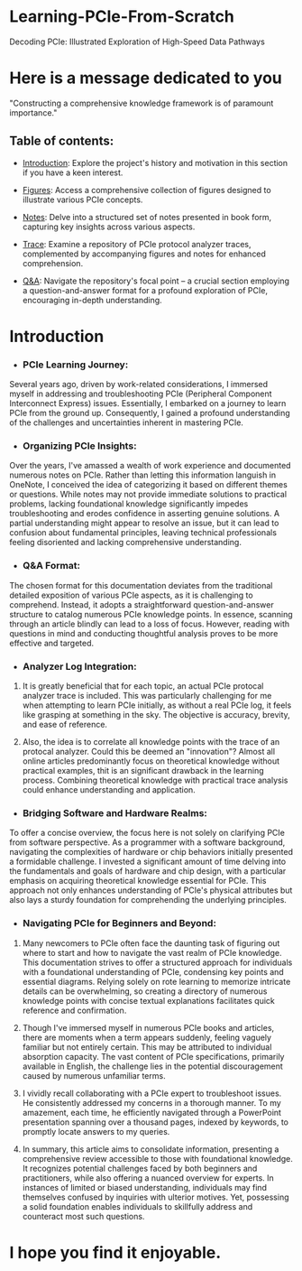 # Learning-PCIe-From-Scratch

Decoding PCIe: Illustrated Exploration of High-Speed Data Pathways

# Here is a message dedicated to you

"Constructing a comprehensive knowledge framework is of paramount importance."

## Table of contents:

* [Introduction](): Explore the project's history and motivation in this section if you have a keen interest.

* [Figures](): Access a comprehensive collection of figures designed to illustrate various PCIe concepts.

* [Notes](): Delve into a structured set of notes presented in book form, capturing key insights across various aspects.

* [Trace](): Examine a repository of PCIe protocol analyzer traces, complemented by accompanying figures and notes for enhanced comprehension.

* [Q&A]():  Navigate the repository's focal point – a crucial section employing a question-and-answer format for a profound exploration of PCIe, encouraging in-depth understanding.

# Introduction

* ### PCIe Learning  Journey:

Several years ago, driven by work-related considerations, I immersed myself in addressing and troubleshooting PCIe (Peripheral Component Interconnect Express) issues. Essentially, I embarked on a journey to learn PCIe from the ground up. Consequently, I gained a profound understanding of the challenges and uncertainties inherent in mastering PCIe.

* ### Organizing PCIe Insights:

Over the years, I've amassed a wealth of work experience and documented numerous notes on PCIe. Rather than letting this information languish in OneNote, I conceived the idea of categorizing it based on different themes or questions. While notes may not provide immediate solutions to practical problems, lacking foundational knowledge significantly impedes troubleshooting and erodes confidence in asserting genuine solutions. A partial understanding might appear to resolve an issue, but it can lead to confusion about fundamental principles, leaving technical professionals feeling disoriented and lacking comprehensive understanding.

* ### Q&A Format:

The chosen format for this documentation deviates from the traditional detailed exposition of various PCIe aspects, as it is challenging to comprehend. Instead, it adopts a straightforward question-and-answer structure to catalog numerous PCIe knowledge points. In essence, scanning through an article blindly can lead to a loss of focus. However, reading with questions in mind and conducting thoughtful analysis proves to be more effective and targeted.

* ### Analyzer Log Integration:
1. It is greatly beneficial that for each topic, an actual PCIe protocal analyzer trace is included. This was particularly challenging for me when attempting to learn PCIe initially, as without a real PCIe log, it feels like grasping at something in the sky. The objective is accuracy, brevity, and ease of reference.

2. Also, the idea is to correlate all knowledge points with the trace of an protocal analyzer. Could this be deemed an "innovation"? Almost all online articles predominantly focus on theoretical knowledge without practical examples, thit is an significant drawback in the learning process. Combining theoretical knowledge with practical trace analysis could enhance understanding and application.
* ### Bridging Software and Hardware Realms:

To offer a concise overview, the focus here is not solely on clarifying PCIe from software perspective. As a programmer with a software background, navigating the complexities of hardware or chip behaviors initially presented a formidable challenge. I invested a significant amount of time delving into the fundamentals and goals of hardware and chip design, with a particular emphasis on acquiring theoretical knowledge essential for PCIe. This approach not only enhances understanding of PCIe's physical attributes but also lays a sturdy foundation for comprehending the underlying principles.

* ### Navigating PCIe for Beginners and Beyond:
1. Many newcomers to PCIe often face the daunting task of figuring out where to start and how to navigate the vast realm of PCIe knowledge. This documentation strives to offer a structured approach for individuals with a foundational understanding of PCIe, condensing key points and essential diagrams. Relying solely on rote learning to memorize intricate details can be overwhelming, so creating a directory of numerous knowledge points with concise textual explanations facilitates quick reference and confirmation.

2. Though I've immersed myself in numerous PCIe books and articles, there are moments when a term appears suddenly, feeling vaguely familiar but not entirely certain. This may be attributed to individual absorption capacity. The vast content of PCIe specifications, primarily available in English, the challenge lies in the potential discouragement caused by numerous unfamiliar terms.

3. I vividly recall collaborating with a PCIe expert to troubleshoot issues. He consistently addressed my concerns in a thorough manner. To my amazement, each time, he efficiently navigated through a PowerPoint presentation spanning over a thousand pages, indexed by keywords, to promptly locate answers to my queries.

4. In summary, this article aims to consolidate information, presenting a comprehensive review accessible to those with foundational knowledge. It recognizes potential challenges faced by both beginners and practitioners, while also offering a nuanced overview for experts. In instances of limited or biased understanding, individuals may find themselves confused by inquiries with ulterior motives. Yet, possessing a solid foundation enables individuals to skillfully address and counteract most such questions.

# I hope you find it enjoyable.
